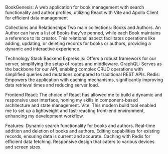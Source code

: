BookGenesis: A web application for book management with search functionality and author profiles, utilizing React with Vite and Apollo Client for efficient data management

Collections and Relationships
Two main collections: Books and Authors. 
An Author can have a list of Books they've penned, while each Book maintains a reference to its creator. This relational aspect facilitates operations like adding, updating, or deleting records for books or authors, providing a dynamic and interactive experience.

Technology Stack
Backend
Express.js: Offers a robust framework for our server, simplifying the setup of routes and middleware.
GraphQL: Serves as the backbone for our API, enabling complex CRUD operations with simplified queries and mutations compared to traditional REST APIs. 
Redis: Empowers the application with caching mechanisms, significantly improving data retrieval times and reducing server load.

Frontend
React: The choice of React has allowed me to build a dynamic and responsive user interface, honing my skills in component-based architecture and state management.
Vite: This modern build tool enabled me to set up a lightweight and fast-reacting front-end environment, enhancing my development workflow.

Features:
Dynamic search functionality for books and authors.
Real-time addition and deletion of books and authors.
Editing capabilities for existing records, ensuring data is current and accurate.
Caching with Redis for efficient data fetching.
Responsive design that caters to various devices and screen sizes.
